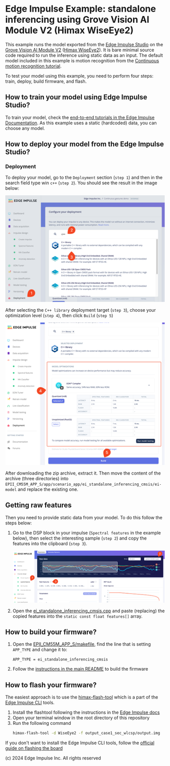 # Edge Impulse Example: standalone inferencing using Grove Vision AI Module V2 (Himax WiseEye2)

This example runs the model exported from the [Edge Impulse Studio](https://studio.edgeimpulse.com/) on the [Grove Vision AI Module V2](https://wiki.seeedstudio.com/grove_vision_ai_v2/) ([Himax WiseEye2](https://www.himax.com.tw/products/wiseeye-ai-sensing/wiseeye2-ai-processor/)). It is bare minimal source code required to run the inference using static data as an input.
The default model included in this example is motion recognition from the [Continuous motion recognition tutorial](https://docs.edgeimpulse.com/docs/tutorials/end-to-end-tutorials/continuous-motion-recognition).

To test your model using this example, you need to perform four steps: train, deploy, build firmware, and flash.

## How to train your model using Edge Impulse Studio?

To train your model, check the [end-to-end tutorials in the Edge Impulse Documentation](https://docs.edgeimpulse.com/docs/tutorials/end-to-end-tutorials). As this example uses a static (hardcoded) data, you can choose any model.

## How to deploy your model from the Edge Impulse Studio?

### Deployment

To deploy your model, go to the `Deployment` section (`step 1`) and then in the search field type win `c++` (`step 2`). You should see the result in the image below:

![C++ library deployment in the Edge Impulse Studio](../../../../images/ei-cpp-deployment-1.png)

After selecting the `C++ library` deployment target (`step 3`), choose your optimization level (`step 4`), then click `Build` (`step 5`)

![C++ library deployment in the Edge Impulse Studio](../../../../images/ei-cpp-deployment-2.png)

After downloading the zip archive, extract it. Then move the content of the archive (three directories) into `EPII_CM55M_APP_S/app/scenario_app/ei_standalone_inferencing_cmsis/ei-model` and replace the existing one.

## Getting raw features

Then you need to provide static data from your model. To do this follow the steps below:

1. Go to the DSP block in your impulse (`Spectral features` in the example below), then select the interesting sample (`step 2`) and copy the features into the clipboard (`step 3`).

   ![Getting raw features from the Edge Impulse Studio](../../../../images/ei-getting-raw-features.png)

2. Open the [ei_standalone_inferencing_cmsis.cpp](ei_standalone_inferencing_cmsis.cpp#L15) and paste (replacing) the copied features into the `static const float features[]` array.

## How to build your firmware?

1. Open the [EPII_CM55M_APP_S/makefile](../../../makefile#L149), find the line that is setting `APP_TYPE` and change it to:
   ```
   APP_TYPE = ei_standalone_inferencing_cmsis
   ```
2. Follow the [instructions in the main README](../../../../README.md#how-to-build-the-firmware) to build the firmware

## How to flash your firmware?

The easiest approach is to use the [himax-flash-tool](https://docs.edgeimpulse.com/docs/tools/edge-impulse-cli/himax-flash-tool) which is a part of the [Edge Impulse CLI](https://docs.edgeimpulse.com/docs/tools/edge-impulse-cli) tools.
1. Install the flashtool following the instructions in the [Edge Impulse docs](https://docs.edgeimpulse.com/docs/tools/edge-impulse-cli/cli-installation)
2. Open your terminal window in the root directory of this repository
3. Run the following command
   ```bash
   himax-flash-tool -d WiseEye2 -f output_case1_sec_wlcsp/output.img
   ```

If you don't want to install the Edge Impulse CLI tools, follow the [official guide on flashing the board](../../../../README.md#how-to-flash-the-firmware)


(c) 2024 Edge Impulse Inc. All rights reserved